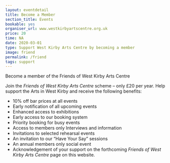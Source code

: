 ```yaml
---
layout: eventdetail
title: Become a Member
section_title: Events
bookable: yes
organiser_url: www.westkirbyartscentre.org.uk
price: 20
time: NA
date: 2020-03-01
type: Support West Kirby Arts Centre by becoming a member
image: friend
permalink: /friend
tags: support
---
```


Become a member of the Friends of West Kirby Arts Centre

Join the _Friends of West Kirby Arts Centre_ scheme – only £20 per year. Help support the Arts in West Kirby and receive the following benefits:

- 10% off bar prices at all events
- Early notification of all upcoming events
- Enhanced access to exhibitions
- Early access to our booking system
- Priority booking for busy events
- Access to members only Interviews and information
- Invitations to selected rehearsal events
- An invitation to our “Have Your Say” sessions
- An annual members only social event
- Acknowledgement of your support on the forthcoming _Friends of West Kirby Arts Centre_ page on this website.
